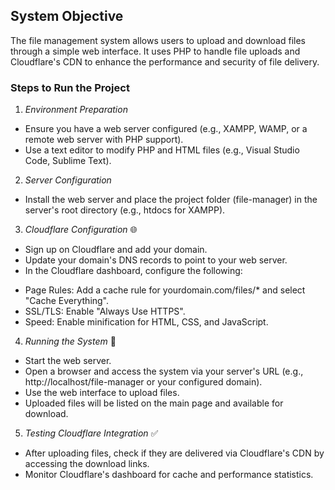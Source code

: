 ## System Objective

The file management system allows users to upload and download files through a simple web interface. It uses PHP to handle file uploads and Cloudflare's CDN to enhance the performance and security of file delivery.

### Steps to Run the Project
1. *Environment Preparation*
- Ensure you have a web server configured (e.g., XAMPP, WAMP, or a remote web server with PHP support).
- Use a text editor to modify PHP and HTML files (e.g., Visual Studio Code, Sublime Text).

2. *Server Configuration*
- Install the web server and place the project folder (file-manager) in the server's root directory (e.g., htdocs for XAMPP).

3. *Cloudflare Configuration* 🌐
- Sign up on Cloudflare and add your domain.
- Update your domain's DNS records to point to your web server.
- In the Cloudflare dashboard, configure the following:
 + Page Rules: Add a cache rule for yourdomain.com/files/* and select "Cache Everything".
 + SSL/TLS: Enable "Always Use HTTPS".
 + Speed: Enable minification for HTML, CSS, and JavaScript.

4. *Running the System* 🚀
- Start the web server.
- Open a browser and access the system via your server's URL (e.g., http://localhost/file-manager or your configured domain).
- Use the web interface to upload files.
- Uploaded files will be listed on the main page and available for download.

5. *Testing Cloudflare Integration* ✅
- After uploading files, check if they are delivered via Cloudflare's CDN by accessing the download links.
- Monitor Cloudflare's dashboard for cache and performance statistics.

